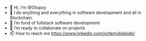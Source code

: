 - 👋 Hi, I’m @Otopxy
- 👀 I do anything and everything in software development and all in Blockchain.
- 🌱 I’m fond of fullstack software development
- 💞️ I’m ready to collaborate on projects
- 📫 How to reach me https://www.linkedin.com/in/temidolajide/

<!---
Otopxy/Otopxy is a ✨ special ✨ repository because its `README.md` (this file) appears on your GitHub profile.
You can click the Preview link to take a look at your changes.
--->
